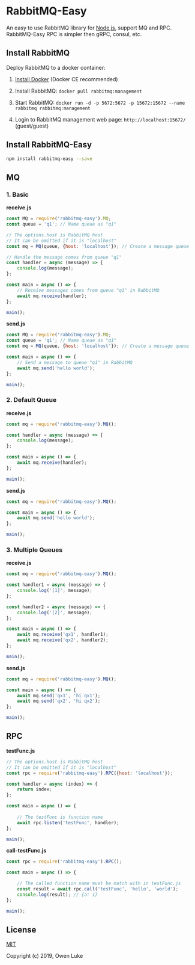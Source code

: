 
# RabbitMQ-Easy

An easy to use RabbitMQ library for [Node.js](https://nodejs.org), support MQ and RPC. RabbitMQ-Easy RPC is simpler then gRPC, consul, etc.

## Install RabbitMQ 

Deploy RabbitMQ to a docker container:

1. [Install Docker](https://docs.docker.com/v17.09/engine/installation/#supported-platforms) (Docker CE recommended)

2. Install RabbitMQ: `docker pull rabbitmq:management`
3. Start RabbitMQ: `docker run -d -p 5672:5672 -p 15672:15672 --name rabbitmq rabbitmq:management`
4. Login to RabbitMQ management web page: `http://localhost:15672/` (guest/guest)


## Install RabbitMQ-Easy

```bash
npm install rabbitmq-easy --save
```

## MQ

### 1. Basic

**receive.js**

```js
const MQ = require('rabbitmq-easy').MQ;
const queue = 'q1'; // Name queue as "q1"

// The options.host is RabbitMQ host
// It can be omitted if it is "localhost"
const mq = MQ(queue, {host: 'localhost'}); // Create a message queue

// Handle the message comes from queue "q1"
const handler = async (message) => {
    console.log(message);
};

const main = async () => {
    // Receive messages comes from queue "q1" in RabbitMQ
    await mq.receive(handler);
};

main();
```

**send.js**

```js
const MQ = require('rabbitmq-easy').MQ;
const queue = 'q1'; // Name queue as "q1"
const mq = MQ(queue, {host: 'localhost'}); // Create a message queue

const main = async () => {
    // Send a message to queue "q1" in RabbitMQ
    await mq.send('hello world');
};

main();
```

### 2. Default Queue

**receive.js**

```js
const mq = require('rabbitmq-easy').MQ();

const handler = async (message) => {
	console.log(message);
};

const main = async () => {
	await mq.receive(handler);
};

main();
```

**send.js**

```js
const mq = require('rabbitmq-easy').MQ();

const main = async () => {
	await mq.send('hello world');
};

main();
```

### 3. Multiple Queues

**receive.js**

```js
const mq = require('rabbitmq-easy').MQ();

const handler1 = async (message) => {
	console.log('[1]', message);
};

const handler2 = async (message) => {
	console.log('[2]', message);
};

const main = async () => {
	await mq.receive('qx1', handler1);
	await mq.receive('qx2', handler2);
};

main();
```

**send.js**

```js
const mq = require('rabbitmq-easy').MQ();

const main = async () => {
	await mq.send('qx1', 'hi qx1');
	await mq.send('qx2', 'hi qx2');
};

main();
```

## RPC

**testFunc.js**

```js
// The options.host is RabbitMQ host
// It can be omitted if it is "localhost"
const rpc = require('rabbitmq-easy').RPC({host: 'localhost'});

const handler = async (index) => {
	return index;
};

const main = async () => {
	
	// The testFunc is function name
	await rpc.listen('testFunc', handler);
};

main();
```

**call-testFunc.js**

```js
const rpc = require('rabbitmq-easy').RPC();

const main = async () => {    

	// The called function name must be match with in testFunc.js
    const result = await rpc.call('testFunc', 'hello', 'world');
    console.log(result); // {a: 1}
};

main();
```

## License

[MIT](LICENSE)

Copyright (c) 2019, Owen Luke

